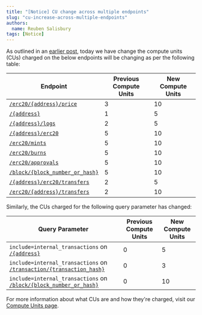 ```yaml
---
title: "[Notice] CU change across multiple endpoints"
slug: "cu-increase-across-multiple-endpoints"
authors:
  name: Reuben Salisbury
tags: [Notice]
---
```


As outlined in an [earlier post](/changelog/planned-cu-increase-across-multiple-endpoints), today we have change the compute units (CUs) charged on the below endpoints will be changing as per the following table:

| Endpoint                                                                                | Previous Compute Units | New Compute Units |
| --------------------------------------------------------------------------------------- | ---------------------- | ----------------- |
| [`/erc20/{address}/price`](/web3-data-api/evm/reference/get-token-price)                | 3                      | 10                |
| [`/{address}`](/web3-data-api/evm/reference/get-wallet-transactions)                    | 1                      | 5                 |
| [`/{address}/logs`](/web3-data-api/evm/reference/get-contract-logs)                     | 2                      | 5                 |
| [`/{address}/erc20`](/web3-data-api/evm/reference/get-wallet-token-balances)            | 5                      | 10                |
| [`/erc20/mints`](/2.0/web3-data-api/evm/reference/get-erc20-mints)                          | 5                      | 10                |
| [`/erc20/burns`](/2.0/web3-data-api/evm/reference/get-erc20-burns)                          | 5                      | 10                |
| [`/erc20/approvals`](/2.0/web3-data-api/evm/reference/get-erc20-approvals)                  | 5                      | 10                |
| [`/block/{block_number_or_hash}`](/web3-data-api/evm/reference/get-block)               | 5                      | 10                |
| [`/{address}/erc20/transfers`](/web3-data-api/evm/reference/get-wallet-token-transfers) | 2                      | 5                 |
| [`/erc20/{address}/transfers`](/web3-data-api/evm/reference/get-token-transfers)        | 2                      | 10                |

Similarly, the CUs charged for the following query parameter has changed:

| Query Parameter                 | Previous Compute Units | New Compute Units |
| ------------------------------- | ---------------------- | ----------------- |
| `include=internal_transactions` on [`/{address}`](/web3-data-api/evm/reference/get-wallet-transactions) | 0                      | 5                |
| `include=internal_transactions` on [`/transaction/{transaction_hash}`](/web3-data-api/evm/reference/get-transaction) | 0         | 3           |
| `include=internal_transactions` on [`/block/{block_number_or_hash}`](/web3-data-api/evm/reference/get-block) | 0         | 10           |

For more information about what CUs are and how they're charged, visit our [Compute Units page](/web3-data-api/evm/reference/compute-units-cu).
